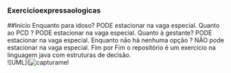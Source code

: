 ### Exercicioexpressaologicas  
##Início Enquanto para idoso? PODE estacionar na vaga especial. Quanto ao PCD ? PODE estacionar na vaga especial. Quanto à gestante? PODE estacionar na vaga especial. Enquanto não há nenhuma opção ? NÃO pode estacionar na vaga especial. Fim por Fim
o repositório é um exercicio na linguagem java com estruturas de decisão.     
![UML](![capturamel](https://user-images.githubusercontent.com/99374140/165201739-701b04dd-7f10-4e5b-aa4f-ff553f353431.png)





